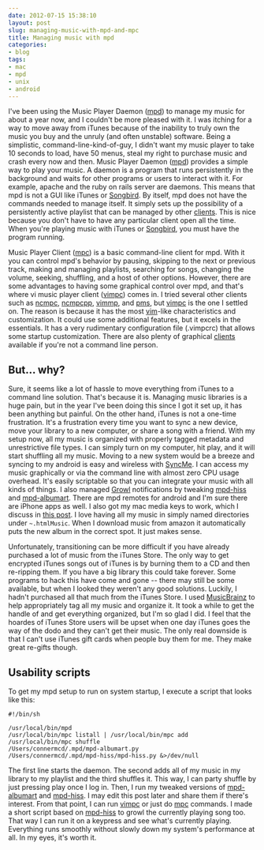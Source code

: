 ```yaml
---
date: 2012-07-15 15:38:10
layout: post
slug: managing-music-with-mpd-and-mpc
title: Managing music with mpd
categories:
- blog
tags:
- mac
- mpd
- unix
- android
---
```


I've been using the Music Player Daemon ([mpd][]) to manage my music for about a year now, and I couldn't be more pleased with it. I was itching for a way to move away from iTunes because of the inability to truly own the music you buy and the unruly (and often unstable) software. Being a simplistic, command-line-kind-of-guy, I didn't want my music player to take 10 seconds to load, have 50 menus, steal my right to purchase music and crash every now and then. Music Player Daemon ([mpd][]) provides a simple way to play your music. A daemon is a program that runs persistently in the background and waits for other programs or users to interact with it. For example, apache and the ruby on rails server are daemons. This means that mpd is not a GUI like iTunes or [Songbird][]. By itself, mpd does not have the commands needed to manage itself. It simply sets up the possibility of a persistently active playlist that can be managed by other [clients][]. This is nice because you don't have to have any particular client open all the time. When you're playing music with iTunes or [Songbird][], you must have the program running.

Music Player Client ([mpc][]) is a basic command-line client for mpd. With it you can control mpd's behavior by pausing, skipping to the next or previous track, making and managing playlists, searching for songs, changing the volume, seeking, shuffling, and a host of other options. However, there are some advantages to having some graphical control over mpd, and that's where vi music player client ([vimpc][]) comes in. I tried several other clients such as [ncmpc][], [ncmpcpp][], [vimmp][], and [pms][], but [vimpc][] is the one I settled on. The reason is because it has the most [vim][]-like characteristics and customization. It could use some additional features, but it excels in the essentials. It has a very rudimentary configuration file (.vimpcrc) that allows some startup customization. There are also plenty of graphical [clients][] available if you're not a command line person.

## But... why?

Sure, it seems like a lot of hassle to move everything from iTunes to a command line solution. That's because it is. Managing music libraries is a huge pain, but in the year I've been doing this since I got it set up, it has been anything but painful. On the other hand, iTunes is not a one-time frustration. It's a frustration every time you want to sync a new device, move your library to a new computer, or share a song with a friend. With my setup now, all my music is organized with properly tagged metadata and unrestrictive file types. I can simply turn on my computer, hit play, and it will start shuffling all my music. Moving to a new system would be a breeze and syncing to my android is easy and wireless with [SyncMe][]. I can access my music graphically or via the command line with almost zero CPU usage overhead. It's easily scriptable so that you can integrate your music with all kinds of things. I also managed [Growl][] notifications by tweaking [mpd-hiss][] and [mpd-albumart][]. There are mpd remotes for android and I'm sure there are iPhone apps as well. I also got my mac media keys to work, which I discuss in [this post](http://connermcd.com/blog/2012/01/02/control-mpd-with-mac-media-keys.html). I love having all my music in simply named directories under `~.htmlMusic`. When I download music from amazon it automatically puts the new album in the correct spot. It just makes sense.

Unfortunately, transitioning can be more difficult if you have already purchased a lot of music from the iTunes Store. The only way to get encrypted iTunes songs out of iTunes is by burning them to a CD and then re-ripping them. If you have a big library this could take forever. Some programs to hack this have come and gone -- there may still be some available, but when I looked they weren't any good solutions. Luckily, I hadn't purchased all that much from the iTunes Store. I used [MusicBrainz][] to help appropriately tag all my music and organize it. It took a while to get the handle of and get everything organized, but I'm so glad I did. I feel that the hoardes of iTunes Store users will be upset when one day iTunes goes the way of the dodo and they can't get their music. The only real downside is that I can't use iTunes gift cards when people buy them for me. They make great re-gifts though.

## Usability scripts

To get my mpd setup to run on system startup, I execute a script that looks like this:

```
#!/bin/sh

/usr/local/bin/mpd
/usr/local/bin/mpc listall | /usr/local/bin/mpc add
/usr/local/bin/mpc shuffle
/Users/connermcd/.mpd/mpd-albumart.py
/Users/connermcd/.mpd/mpd-hiss/mpd-hiss.py &>/dev/null
```

The first line starts the daemon. The second adds all of my music in my library to my playlist and the third shuffles it. This way, I can party shuffle by just pressing play once I log in. Then, I run my tweaked versions of [mpd-albumart][] and [mpd-hiss][]. I may edit this post later and share them if there's interest. From that point, I can run [vimpc][] or just do [mpc][] commands. I made a short script based on [mpd-hiss][] to growl the currently playing song too. That way I can run it on a keypress and see what's currently playing. Everything runs smoothly without slowly down my system's performance at all. In my eyes, it's worth it.

   [mpd]: http://mpd.wikia.com/wiki/Install
   [clients]: http://mpd.wikia.com/wiki/Clients
   [Songbird]: http://getsongbird.com/
   [mpc]: http://sourceforge.net/projects/musicpd/files/mpc/0.22/mpc-0.22.tar.bz2/download
   [vimpc]: https://github.com/richo/vimpc
   [ncmpc]: http://sourceforge.net/projects/musicpd/files/ncmpc/0.20/ncmpc-0.20.tar.bz2/download
   [ncmpcpp]: http://unkart.ovh.org/ncmpcpp/
   [vimmp]: http://www.vim.org/scripts/script.php?script_id=2369
   [pms]: http://pms.sourceforge.net/
   [vim]: http://www.vim.org/index.php
   [SyncMe]: https://play.google.com/store/apps/details?id=com.bv.wifisync&hl=en
   [Growl]: http://growl.info/
   [mpd-hiss]: https://github.com/ahihi/mpd-hiss
   [mpd-albumart]: http://crunchbanglinux.org/forums/topic/4686/howto-mpd/
   [MusicBrainz]: http://musicbrainz.org/
